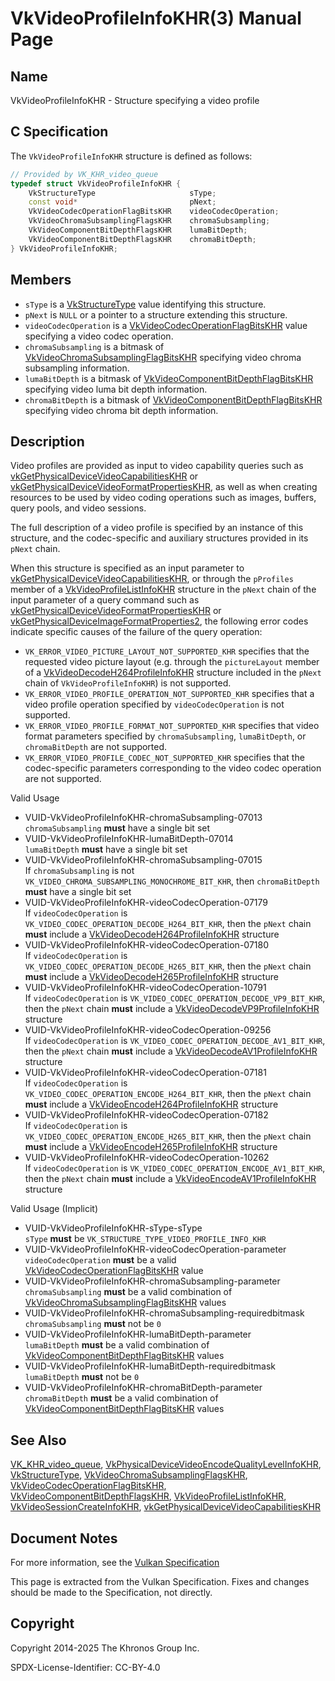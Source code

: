 # VkVideoProfileInfoKHR(3) Manual Page

## Name

VkVideoProfileInfoKHR - Structure specifying a video profile



## [](#_c_specification)C Specification

The `VkVideoProfileInfoKHR` structure is defined as follows:

```c++
// Provided by VK_KHR_video_queue
typedef struct VkVideoProfileInfoKHR {
    VkStructureType                     sType;
    const void*                         pNext;
    VkVideoCodecOperationFlagBitsKHR    videoCodecOperation;
    VkVideoChromaSubsamplingFlagsKHR    chromaSubsampling;
    VkVideoComponentBitDepthFlagsKHR    lumaBitDepth;
    VkVideoComponentBitDepthFlagsKHR    chromaBitDepth;
} VkVideoProfileInfoKHR;
```

## [](#_members)Members

- `sType` is a [VkStructureType](https://registry.khronos.org/vulkan/specs/latest/man/html/VkStructureType.html) value identifying this structure.
- `pNext` is `NULL` or a pointer to a structure extending this structure.
- `videoCodecOperation` is a [VkVideoCodecOperationFlagBitsKHR](https://registry.khronos.org/vulkan/specs/latest/man/html/VkVideoCodecOperationFlagBitsKHR.html) value specifying a video codec operation.
- `chromaSubsampling` is a bitmask of [VkVideoChromaSubsamplingFlagBitsKHR](https://registry.khronos.org/vulkan/specs/latest/man/html/VkVideoChromaSubsamplingFlagBitsKHR.html) specifying video chroma subsampling information.
- `lumaBitDepth` is a bitmask of [VkVideoComponentBitDepthFlagBitsKHR](https://registry.khronos.org/vulkan/specs/latest/man/html/VkVideoComponentBitDepthFlagBitsKHR.html) specifying video luma bit depth information.
- `chromaBitDepth` is a bitmask of [VkVideoComponentBitDepthFlagBitsKHR](https://registry.khronos.org/vulkan/specs/latest/man/html/VkVideoComponentBitDepthFlagBitsKHR.html) specifying video chroma bit depth information.

## [](#_description)Description

Video profiles are provided as input to video capability queries such as [vkGetPhysicalDeviceVideoCapabilitiesKHR](https://registry.khronos.org/vulkan/specs/latest/man/html/vkGetPhysicalDeviceVideoCapabilitiesKHR.html) or [vkGetPhysicalDeviceVideoFormatPropertiesKHR](https://registry.khronos.org/vulkan/specs/latest/man/html/vkGetPhysicalDeviceVideoFormatPropertiesKHR.html), as well as when creating resources to be used by video coding operations such as images, buffers, query pools, and video sessions.

The full description of a video profile is specified by an instance of this structure, and the codec-specific and auxiliary structures provided in its `pNext` chain.

When this structure is specified as an input parameter to [vkGetPhysicalDeviceVideoCapabilitiesKHR](https://registry.khronos.org/vulkan/specs/latest/man/html/vkGetPhysicalDeviceVideoCapabilitiesKHR.html), or through the `pProfiles` member of a [VkVideoProfileListInfoKHR](https://registry.khronos.org/vulkan/specs/latest/man/html/VkVideoProfileListInfoKHR.html) structure in the `pNext` chain of the input parameter of a query command such as [vkGetPhysicalDeviceVideoFormatPropertiesKHR](https://registry.khronos.org/vulkan/specs/latest/man/html/vkGetPhysicalDeviceVideoFormatPropertiesKHR.html) or [vkGetPhysicalDeviceImageFormatProperties2](https://registry.khronos.org/vulkan/specs/latest/man/html/vkGetPhysicalDeviceImageFormatProperties2.html), the following error codes indicate specific causes of the failure of the query operation:

- `VK_ERROR_VIDEO_PICTURE_LAYOUT_NOT_SUPPORTED_KHR` specifies that the requested video picture layout (e.g. through the `pictureLayout` member of a [VkVideoDecodeH264ProfileInfoKHR](https://registry.khronos.org/vulkan/specs/latest/man/html/VkVideoDecodeH264ProfileInfoKHR.html) structure included in the `pNext` chain of `VkVideoProfileInfoKHR`) is not supported.
- `VK_ERROR_VIDEO_PROFILE_OPERATION_NOT_SUPPORTED_KHR` specifies that a video profile operation specified by `videoCodecOperation` is not supported.
- `VK_ERROR_VIDEO_PROFILE_FORMAT_NOT_SUPPORTED_KHR` specifies that video format parameters specified by `chromaSubsampling`, `lumaBitDepth`, or `chromaBitDepth` are not supported.
- `VK_ERROR_VIDEO_PROFILE_CODEC_NOT_SUPPORTED_KHR` specifies that the codec-specific parameters corresponding to the video codec operation are not supported.

Valid Usage

- [](#VUID-VkVideoProfileInfoKHR-chromaSubsampling-07013)VUID-VkVideoProfileInfoKHR-chromaSubsampling-07013  
  `chromaSubsampling` **must** have a single bit set
- [](#VUID-VkVideoProfileInfoKHR-lumaBitDepth-07014)VUID-VkVideoProfileInfoKHR-lumaBitDepth-07014  
  `lumaBitDepth` **must** have a single bit set
- [](#VUID-VkVideoProfileInfoKHR-chromaSubsampling-07015)VUID-VkVideoProfileInfoKHR-chromaSubsampling-07015  
  If `chromaSubsampling` is not `VK_VIDEO_CHROMA_SUBSAMPLING_MONOCHROME_BIT_KHR`, then `chromaBitDepth` **must** have a single bit set
- [](#VUID-VkVideoProfileInfoKHR-videoCodecOperation-07179)VUID-VkVideoProfileInfoKHR-videoCodecOperation-07179  
  If `videoCodecOperation` is `VK_VIDEO_CODEC_OPERATION_DECODE_H264_BIT_KHR`, then the `pNext` chain **must** include a [VkVideoDecodeH264ProfileInfoKHR](https://registry.khronos.org/vulkan/specs/latest/man/html/VkVideoDecodeH264ProfileInfoKHR.html) structure
- [](#VUID-VkVideoProfileInfoKHR-videoCodecOperation-07180)VUID-VkVideoProfileInfoKHR-videoCodecOperation-07180  
  If `videoCodecOperation` is `VK_VIDEO_CODEC_OPERATION_DECODE_H265_BIT_KHR`, then the `pNext` chain **must** include a [VkVideoDecodeH265ProfileInfoKHR](https://registry.khronos.org/vulkan/specs/latest/man/html/VkVideoDecodeH265ProfileInfoKHR.html) structure
- [](#VUID-VkVideoProfileInfoKHR-videoCodecOperation-10791)VUID-VkVideoProfileInfoKHR-videoCodecOperation-10791  
  If `videoCodecOperation` is `VK_VIDEO_CODEC_OPERATION_DECODE_VP9_BIT_KHR`, then the `pNext` chain **must** include a [VkVideoDecodeVP9ProfileInfoKHR](https://registry.khronos.org/vulkan/specs/latest/man/html/VkVideoDecodeVP9ProfileInfoKHR.html) structure
- [](#VUID-VkVideoProfileInfoKHR-videoCodecOperation-09256)VUID-VkVideoProfileInfoKHR-videoCodecOperation-09256  
  If `videoCodecOperation` is `VK_VIDEO_CODEC_OPERATION_DECODE_AV1_BIT_KHR`, then the `pNext` chain **must** include a [VkVideoDecodeAV1ProfileInfoKHR](https://registry.khronos.org/vulkan/specs/latest/man/html/VkVideoDecodeAV1ProfileInfoKHR.html) structure
- [](#VUID-VkVideoProfileInfoKHR-videoCodecOperation-07181)VUID-VkVideoProfileInfoKHR-videoCodecOperation-07181  
  If `videoCodecOperation` is `VK_VIDEO_CODEC_OPERATION_ENCODE_H264_BIT_KHR`, then the `pNext` chain **must** include a [VkVideoEncodeH264ProfileInfoKHR](https://registry.khronos.org/vulkan/specs/latest/man/html/VkVideoEncodeH264ProfileInfoKHR.html) structure
- [](#VUID-VkVideoProfileInfoKHR-videoCodecOperation-07182)VUID-VkVideoProfileInfoKHR-videoCodecOperation-07182  
  If `videoCodecOperation` is `VK_VIDEO_CODEC_OPERATION_ENCODE_H265_BIT_KHR`, then the `pNext` chain **must** include a [VkVideoEncodeH265ProfileInfoKHR](https://registry.khronos.org/vulkan/specs/latest/man/html/VkVideoEncodeH265ProfileInfoKHR.html) structure
- [](#VUID-VkVideoProfileInfoKHR-videoCodecOperation-10262)VUID-VkVideoProfileInfoKHR-videoCodecOperation-10262  
  If `videoCodecOperation` is `VK_VIDEO_CODEC_OPERATION_ENCODE_AV1_BIT_KHR`, then the `pNext` chain **must** include a [VkVideoEncodeAV1ProfileInfoKHR](https://registry.khronos.org/vulkan/specs/latest/man/html/VkVideoEncodeAV1ProfileInfoKHR.html) structure

Valid Usage (Implicit)

- [](#VUID-VkVideoProfileInfoKHR-sType-sType)VUID-VkVideoProfileInfoKHR-sType-sType  
  `sType` **must** be `VK_STRUCTURE_TYPE_VIDEO_PROFILE_INFO_KHR`
- [](#VUID-VkVideoProfileInfoKHR-videoCodecOperation-parameter)VUID-VkVideoProfileInfoKHR-videoCodecOperation-parameter  
  `videoCodecOperation` **must** be a valid [VkVideoCodecOperationFlagBitsKHR](https://registry.khronos.org/vulkan/specs/latest/man/html/VkVideoCodecOperationFlagBitsKHR.html) value
- [](#VUID-VkVideoProfileInfoKHR-chromaSubsampling-parameter)VUID-VkVideoProfileInfoKHR-chromaSubsampling-parameter  
  `chromaSubsampling` **must** be a valid combination of [VkVideoChromaSubsamplingFlagBitsKHR](https://registry.khronos.org/vulkan/specs/latest/man/html/VkVideoChromaSubsamplingFlagBitsKHR.html) values
- [](#VUID-VkVideoProfileInfoKHR-chromaSubsampling-requiredbitmask)VUID-VkVideoProfileInfoKHR-chromaSubsampling-requiredbitmask  
  `chromaSubsampling` **must** not be `0`
- [](#VUID-VkVideoProfileInfoKHR-lumaBitDepth-parameter)VUID-VkVideoProfileInfoKHR-lumaBitDepth-parameter  
  `lumaBitDepth` **must** be a valid combination of [VkVideoComponentBitDepthFlagBitsKHR](https://registry.khronos.org/vulkan/specs/latest/man/html/VkVideoComponentBitDepthFlagBitsKHR.html) values
- [](#VUID-VkVideoProfileInfoKHR-lumaBitDepth-requiredbitmask)VUID-VkVideoProfileInfoKHR-lumaBitDepth-requiredbitmask  
  `lumaBitDepth` **must** not be `0`
- [](#VUID-VkVideoProfileInfoKHR-chromaBitDepth-parameter)VUID-VkVideoProfileInfoKHR-chromaBitDepth-parameter  
  `chromaBitDepth` **must** be a valid combination of [VkVideoComponentBitDepthFlagBitsKHR](https://registry.khronos.org/vulkan/specs/latest/man/html/VkVideoComponentBitDepthFlagBitsKHR.html) values

## [](#_see_also)See Also

[VK\_KHR\_video\_queue](https://registry.khronos.org/vulkan/specs/latest/man/html/VK_KHR_video_queue.html), [VkPhysicalDeviceVideoEncodeQualityLevelInfoKHR](https://registry.khronos.org/vulkan/specs/latest/man/html/VkPhysicalDeviceVideoEncodeQualityLevelInfoKHR.html), [VkStructureType](https://registry.khronos.org/vulkan/specs/latest/man/html/VkStructureType.html), [VkVideoChromaSubsamplingFlagsKHR](https://registry.khronos.org/vulkan/specs/latest/man/html/VkVideoChromaSubsamplingFlagsKHR.html), [VkVideoCodecOperationFlagBitsKHR](https://registry.khronos.org/vulkan/specs/latest/man/html/VkVideoCodecOperationFlagBitsKHR.html), [VkVideoComponentBitDepthFlagsKHR](https://registry.khronos.org/vulkan/specs/latest/man/html/VkVideoComponentBitDepthFlagsKHR.html), [VkVideoProfileListInfoKHR](https://registry.khronos.org/vulkan/specs/latest/man/html/VkVideoProfileListInfoKHR.html), [VkVideoSessionCreateInfoKHR](https://registry.khronos.org/vulkan/specs/latest/man/html/VkVideoSessionCreateInfoKHR.html), [vkGetPhysicalDeviceVideoCapabilitiesKHR](https://registry.khronos.org/vulkan/specs/latest/man/html/vkGetPhysicalDeviceVideoCapabilitiesKHR.html)

## [](#_document_notes)Document Notes

For more information, see the [Vulkan Specification](https://registry.khronos.org/vulkan/specs/latest/html/vkspec.html#VkVideoProfileInfoKHR)

This page is extracted from the Vulkan Specification. Fixes and changes should be made to the Specification, not directly.

## [](#_copyright)Copyright

Copyright 2014-2025 The Khronos Group Inc.

SPDX-License-Identifier: CC-BY-4.0